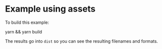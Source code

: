 # Example using assets

To build this example:

   yarn && yarn build

The results go into `dist` so you can see the resulting filenames and formats.


